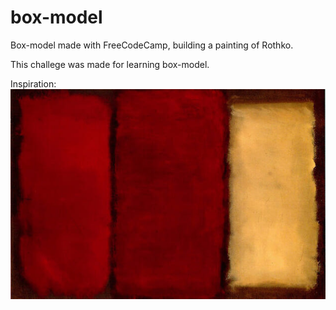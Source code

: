# box-model
Box-model made with FreeCodeCamp, building a painting of Rothko.

This challege was made for learning box-model.

Inspiration: 
<img src="https://github.com/oliverSarah/box-model/blob/main/inspiration.jpg?raw=true">
